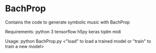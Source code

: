 # BachProp
Contains the code to generate symbolic music with BachProp

Requirements:
python 3
tensorflow
h5py
keras
tqdm
midi

Usage:
python BachProp.py <name of folder containing midi in the data directory> <"load" to load a trained model or "train" to train a new model>
